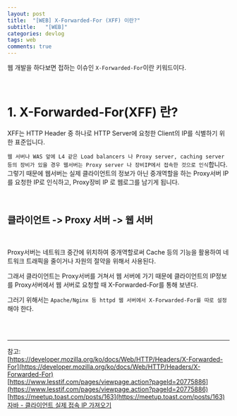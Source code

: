 ```yaml
---
layout: post
title:  "[WEB] X-Forwarded-For (XFF) 이란?"
subtitle:   "[WEB]"
categories: devlog
tags: web
comments: true
---
```


웹 개발을 하다보면 접하는 이슈인 `X-Forwarded-For`이란 키워드이다.


<br>


# 1. X-Forwarded-For(XFF) 란?

XFF는 HTTP Header 중 하나로 HTTP Server에 요청한 Client의 IP를 식별하기 위한 표준입니다.

`웹 서버나 WAS 앞에 L4 같은 Load balancers 나 Proxy server, caching server 등의 장비가 있을 경우 웹서버는 Proxy server 나 장비IP에서 접속한 것으로 인식`합니다.
그렇기 때문에 웹서버는 실제 클라이언트의 정보가 아닌 중개역할을 하는 Proxy서버 IP를 요청한 IP로 인식하고, Proxy장비 IP 로 웹로그를 남기게 됩니다.

<br>

## 클라이언트 -> Proxy 서버 -> 웹 서버

<br>

Proxy서버는 네트워크 중간에 위치하여 중개역할로써 Cache 등의 기능을 활용하여 
네트워크 트래픽을 줄이거나 자원의 절약을 위해서 사용된다.

그래서 클라이언트는 Proxy서버를 거쳐서 웹 서버에 가기 때문에 클라이언트의 IP정보를 Proxy서버에서 웹 서버로 요청할 때 X-Forwarded-For를 통해 보낸다.

그러기 위해서는 `Apache/Nginx 등 httpd 웹 서버에서 X-Forwarded-For를 따로 설정`해야 한다.


<br><br>

---
참고:  
[https://developer.mozilla.org/ko/docs/Web/HTTP/Headers/X-Forwarded-For](https://developer.mozilla.org/ko/docs/Web/HTTP/Headers/X-Forwarded-For)  
[https://www.lesstif.com/pages/viewpage.action?pageId=20775886](https://www.lesstif.com/pages/viewpage.action?pageId=20775886)  
[https://meetup.toast.com/posts/163](https://meetup.toast.com/posts/163)  
[자바 - 클라이언트 실제 접속 IP 가져오기](https://linked2ev.github.io/java/2019/05/22/JAVA-1-java-get-clientIP/)
